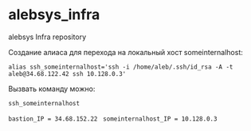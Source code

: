 # alebsys_infra
alebsys Infra repository

Создание алиаса для перехода на локальный хост someinternalhost:

```alias ssh_someinternalhost='ssh -i /home/aleb/.ssh/id_rsa -A -t aleb@34.68.122.42 ssh 10.128.0.3'```

Вызвать команду можно:

```ssh_someinternalhost```


```bastion_IP = 34.68.152.22 ```
```someinternalhost_IP = 10.128.0.3```



